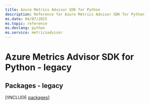 ```yaml
---
title: Azure Metrics Advisor SDK for Python
description: Reference for Azure Metrics Advisor SDK for Python
ms.date: 04/07/2025
ms.topic: reference
ms.devlang: python
ms.service: metricsadvisor
---
```

# Azure Metrics Advisor SDK for Python - legacy
## Packages - legacy
[!INCLUDE [packages](metrics-advisor-index.md)]